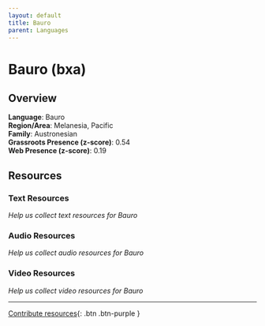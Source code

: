 ```yaml
---
layout: default
title: Bauro
parent: Languages
---
```


# Bauro (bxa)

## Overview

**Language**: Bauro  
**Region/Area**: Melanesia, Pacific  
**Family**: Austronesian  
**Grassroots Presence (z-score)**: 0.54  
**Web Presence (z-score)**: 0.19  

## Resources

### Text Resources
*Help us collect text resources for Bauro*

### Audio Resources
*Help us collect audio resources for Bauro*

### Video Resources
*Help us collect video resources for Bauro*

---

[Contribute resources](https://forms.office.com/e/1SfLJx3u1r){: .btn .btn-purple }
